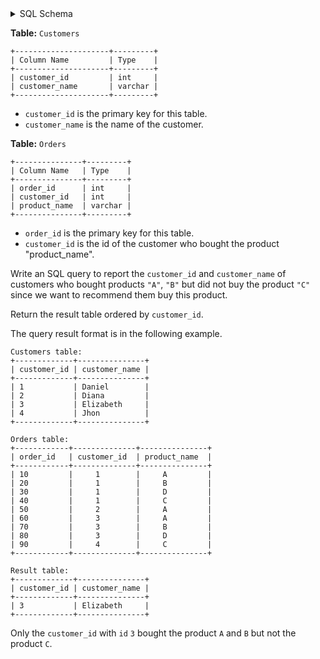 <details>
<summary> SQL Schema</summary>

```sql
DROP TABLE IF EXISTS Customers;

CREATE TABLE IF NOT EXISTS
  Customers (customer_id int, customer_name varchar(30));

INSERT INTO
  Customers (customer_id, customer_name)
VALUES
  ('1', 'Daniel'),
  ('2', 'Diana'),
  ('3', 'Elizabeth'),
  ('4', 'Jhon');


DROP TABLE IF EXISTS Orders;

CREATE TABLE IF NOT EXISTS
  Orders (order_id int, customer_id int, product_name varchar(30));

INSERT INTO
  Orders (order_id, customer_id, product_name)
VALUES
  ('10', '1', 'A'),
  ('20', '1', 'B'),
  ('30', '1', 'D'),
  ('40', '1', 'C'),
  ('50', '2', 'A'),
  ('60', '3', 'A'),
  ('70', '3', 'B'),
  ('80', '3', 'D'),
  ('90', '4', 'C');
```

</details>

**Table:** `Customers`

```
+---------------------+---------+
| Column Name         | Type    |
+---------------------+---------+
| customer_id         | int     |
| customer_name       | varchar |
+---------------------+---------+
```

- `customer_id` is the primary key for this table.
- `customer_name` is the name of the customer.

**Table:** `Orders`

```
+---------------+---------+
| Column Name   | Type    |
+---------------+---------+
| order_id      | int     |
| customer_id   | int     |
| product_name  | varchar |
+---------------+---------+
```

- `order_id` is the primary key for this table.
- `customer_id` is the id of the customer who bought the product "product_name".

Write an SQL query to report the `customer_id` and `customer_name` of customers who bought products `"A"`, `"B"` but did not buy the product `"C"` since we want to recommend them buy this product.

Return the result table ordered by `customer_id`.

The query result format is in the following example.

```
Customers table:
+-------------+---------------+
| customer_id | customer_name |
+-------------+---------------+
| 1           | Daniel        |
| 2           | Diana         |
| 3           | Elizabeth     |
| 4           | Jhon          |
+-------------+---------------+

Orders table:
+------------+--------------+---------------+
| order_id   | customer_id  | product_name  |
+------------+--------------+---------------+
| 10         |     1        |     A         |
| 20         |     1        |     B         |
| 30         |     1        |     D         |
| 40         |     1        |     C         |
| 50         |     2        |     A         |
| 60         |     3        |     A         |
| 70         |     3        |     B         |
| 80         |     3        |     D         |
| 90         |     4        |     C         |
+------------+--------------+---------------+

Result table:
+-------------+---------------+
| customer_id | customer_name |
+-------------+---------------+
| 3           | Elizabeth     |
+-------------+---------------+
```

Only the `customer_id` with `id` `3` bought the product `A` and `B` but not the product `C`.